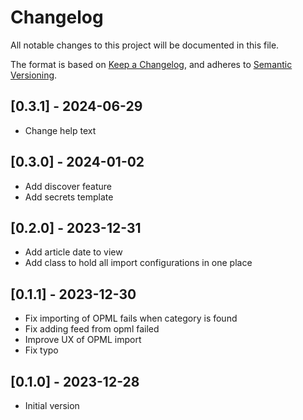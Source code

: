 # Changelog
All notable changes to this project will be documented in this file.

The format is based on [Keep a Changelog](https://keepachangelog.com/en/1.0.0/),
and adheres to [Semantic Versioning](https://semver.org/spec/v2.0.0.html).

## [0.3.1] - 2024-06-29
- Change help text

## [0.3.0] - 2024-01-02
- Add discover feature
- Add secrets template

## [0.2.0] - 2023-12-31
- Add article date to view 
- Add class to hold all import configurations in one place

## [0.1.1] - 2023-12-30
- Fix importing of OPML fails when category is found
- Fix adding feed from opml failed
- Improve UX of OPML import
- Fix typo

## [0.1.0] - 2023-12-28
- Initial version
